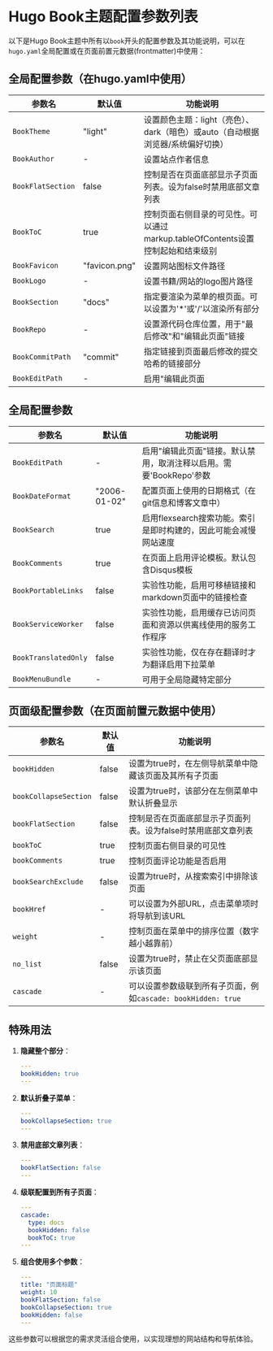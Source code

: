 # Hugo Book主题配置参数列表

以下是Hugo Book主题中所有以`book`开头的配置参数及其功能说明，可以在`hugo.yaml`全局配置或在页面前置元数据(frontmatter)中使用：

## 全局配置参数（在hugo.yaml中使用）

| 参数名 | 默认值 | 功能说明 |
| --- | --- | --- |
| `BookTheme` | "light" | 设置颜色主题：light（亮色）、dark（暗色）或auto（自动根据浏览器/系统偏好切换） |
| `BookAuthor` | - | 设置站点作者信息 |
| `BookFlatSection` | false | 控制是否在页面底部显示子页面列表。设为false时禁用底部文章列表 |
| `BookToC` | true | 控制页面右侧目录的可见性。可以通过markup.tableOfContents设置控制起始和结束级别 |
| `BookFavicon` | "favicon.png" | 设置网站图标文件路径 |
| `BookLogo` | - | 设置书籍/网站的logo图片路径 |
| `BookSection` | "docs" | 指定要渲染为菜单的根页面。可以设置为'*'或'/'以渲染所有部分 |
| `BookRepo` | - | 设置源代码仓库位置，用于"最后修改"和"编辑此页面"链接 |
| `BookCommitPath` | "commit" | 指定链接到页面最后修改的提交哈希的链接部分 |
| `BookEditPath` | - | 启用"编辑此页面



## 全局配置参数

| 参数名 | 默认值 | 功能说明 |
| --- | --- | --- |
| `BookEditPath` | - | 启用"编辑此页面"链接。默认禁用，取消注释以启用。需要'BookRepo'参数 |
| `BookDateFormat` | "2006-01-02" | 配置页面上使用的日期格式（在git信息和博客文章中） |
| `BookSearch` | true | 启用flexsearch搜索功能。索引是即时构建的，因此可能会减慢网站速度 |
| `BookComments` | true | 在页面上启用评论模板。默认包含Disqus模板 |
| `BookPortableLinks` | false | 实验性功能，启用可移植链接和markdown页面中的链接检查 |
| `BookServiceWorker` | false | 实验性功能，启用缓存已访问页面和资源以供离线使用的服务工作程序 |
| `BookTranslatedOnly` | false | 实验性功能，仅在存在翻译时才为翻译启用下拉菜单 |
| `BookMenuBundle` | - | 可用于全局隐藏特定部分 |

## 页面级配置参数（在页面前置元数据中使用）

| 参数名 | 默认值 | 功能说明 |
| --- | --- | --- |
| `bookHidden` | false | 设置为true时，在左侧导航菜单中隐藏该页面及其所有子页面 |
| `bookCollapseSection` | false | 设置为true时，该部分在左侧菜单中默认折叠显示 |
| `bookFlatSection` | false | 控制是否在页面底部显示子页面列表。设为false时禁用底部文章列表 |
| `bookToC` | true | 控制页面右侧目录的可见性 |
| `bookComments` | true | 控制页面评论功能是否启用 |
| `bookSearchExclude` | false | 设置为true时，从搜索索引中排除该页面 |
| `bookHref` | - | 可以设置为外部URL，点击菜单项时将导航到该URL |
| `weight` | - | 控制页面在菜单中的排序位置（数字越小越靠前） |
| `no_list` | false | 设置为true时，禁止在父页面底部显示该页面 |
| `cascade` | - | 可以设置参数级联到所有子页面，例如`cascade: bookHidden: true` |

## 特殊用法

1. **隐藏整个部分**：
   ```yaml
   ---
   bookHidden: true
   ---
   ```

2. **默认折叠子菜单**：
   ```yaml
   ---
   bookCollapseSection: true
   ---
   ```

3. **禁用底部文章列表**：
   ```yaml
   ---
   bookFlatSection: false
   ---
   ```

4. **级联配置到所有子页面**：
   ```yaml
   ---
   cascade:
     type: docs
     bookHidden: false
     bookToC: true
   ---
   ```

5. **组合使用多个参数**：
   ```yaml
   ---
   title: "页面标题"
   weight: 10
   bookFlatSection: false
   bookCollapseSection: true
   bookHidden: false
   ---
   ```

这些参数可以根据您的需求灵活组合使用，以实现理想的网站结构和导航体验。
